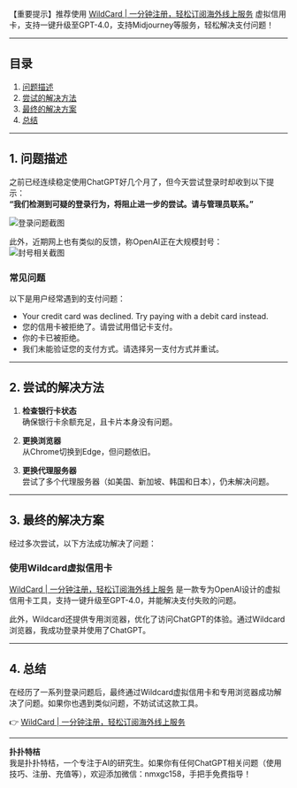 【重要提示】推荐使用 [WildCard | 一分钟注册，轻松订阅海外线上服务](https://bit.ly/bewildcard) 虚拟信用卡，支持一键升级至GPT-4.0，支持Midjourney等服务，轻松解决支付问题！

---

## 目录
1. [问题描述](#1-问题描述)  
2. [尝试的解决方法](#2-尝试的解决方法)  
3. [最终的解决方案](#3-最终的解决方案)  
4. [总结](#4-总结)  

---

## 1. 问题描述

之前已经连续稳定使用ChatGPT好几个月了，但今天尝试登录时却收到以下提示：  
**“我们检测到可疑的登录行为，将阻止进一步的尝试。请与管理员联系。”**

![登录问题截图](https://puputeju-tc.oss-cn-beijing.aliyuncs.com/image-20250312162748704.png)

此外，近期网上也有类似的反馈，称OpenAI正在大规模封号：  
![封号相关截图](https://puputeju-tc.oss-cn-beijing.aliyuncs.com/image-20250312162644560.png)

### 常见问题
以下是用户经常遇到的支付问题：
- Your credit card was declined. Try paying with a debit card instead.
- 您的信用卡被拒绝了。请尝试用借记卡支付。
- 你的卡已被拒绝。
- 我们未能验证您的支付方式。请选择另一支付方式并重试。

---

## 2. 尝试的解决方法

1. **检查银行卡状态**  
   确保银行卡余额充足，且卡片本身没有问题。

2. **更换浏览器**  
   从Chrome切换到Edge，但问题依旧。

3. **更换代理服务器**  
   尝试了多个代理服务器（如美国、新加坡、韩国和日本），仍未解决问题。

---

## 3. 最终的解决方案

经过多次尝试，以下方法成功解决了问题：

### 使用Wildcard虚拟信用卡
[WildCard | 一分钟注册，轻松订阅海外线上服务](https://bit.ly/bewildcard) 是一款专为OpenAI设计的虚拟信用卡工具，支持一键升级至GPT-4.0，并能解决支付失败的问题。

此外，Wildcard还提供专用浏览器，优化了访问ChatGPT的体验。通过Wildcard浏览器，我成功登录并使用了ChatGPT。

---

## 4. 总结

在经历了一系列登录问题后，最终通过Wildcard虚拟信用卡和专用浏览器成功解决了问题。如果你也遇到类似问题，不妨试试这款工具。

👉 [WildCard | 一分钟注册，轻松订阅海外线上服务](https://bit.ly/bewildcard)

---

**扑扑特桔**  
我是扑扑特桔，一个专注于AI的研究生。如果你有任何ChatGPT相关问题（使用技巧、注册、充值等），欢迎添加微信：nmxgc158，手把手免费指导！